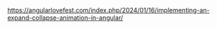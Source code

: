 https://angularlovefest.com/index.php/2024/01/16/implementing-an-expand-collapse-animation-in-angular/
